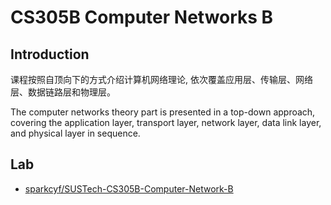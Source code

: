 # CS305B Computer Networks B

## Introduction

课程按照自顶向下的方式介绍计算机网络理论, 依次覆盖应用层、传输层、网络层、数据链路层和物理层。

The computer networks theory part is presented in a top-down approach, covering the application layer, transport layer, network layer, data link layer, and physical layer in sequence.

## Lab

- [sparkcyf/SUSTech-CS305B-Computer-Network-B](https://github.com/sparkcyf/SUSTech-CS305B-Computer-Network-B)
